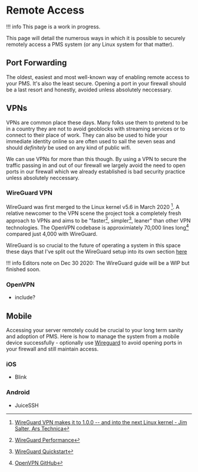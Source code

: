 # Remote Access

!!! info
    This page is a work in progress.

This page will detail the numerous ways in which it is possible to securely remotely access a PMS system (or any Linux system for that matter).

## Port Forwarding

The oldest, easiest and most well-known way of enabling remote access to your PMS. It's also the least secure. Opening a port in your firewall should be a last resort and honestly, avoided unless absolutely neccessary.

## VPNs

VPNs are common place these days. Many folks use them to pretend to be in a country they are not to avoid geoblocks with streaming services or to connect to their place of work. They can also be used to hide your immediate identity online so are often used to sail the seven seas and should *definitely* be used on any kind of public wifi.

We can use VPNs for more than this though. By using a VPN to secure the traffic passing in and out of our firewall we largely avoid the need to open ports in our firewall which we already established is bad security practice unless absolutely neccessary.

### WireGuard VPN

WireGuard was first merged to the Linux kernel v5.6 in March 2020 [^1]. A relative newcomer to the VPN scene the project took a completely fresh approach to VPNs and aims to be "faster[^2], simpler[^3], leaner" than other VPN technologies. The OpenVPN codebase is approximiately 70,000 lines long[^4] compared just 4,000 with WireGuard.

WireGuard is so crucial to the future of operating a system in this space these days that I've split out the WireGuard setup into its own section [here](../day-two/wireguard.md) 

!!! info
    Editors note on Dec 30 2020: The WireGuard guide will be a WIP but finished soon.

### OpenVPN

* include?

## Mobile

Accessing your server remotely could be crucial to your long term sanity and adoption of PMS. Here is how to manage the system from a mobile device successfully - optionally use [Wireguard](#wireguard) to avoid opening ports in your firewall and still maintain access.

### iOS

* Blink

### Android

* JuiceSSH

[^1]: [WireGuard VPN makes it to 1.0.0 -- and into the next Linux kernel - Jim Salter, Ars Technica](https://arstechnica.com/gadgets/2020/03/WireGuard-vpn-makes-it-to-1-0-0-and-into-the-next-linux-kernel/)
[^2]: [WireGuard Performance](https://www.wireguard.com/performance/)
[^3]: [WireGuard Quickstart](https://www.wireguard.com/quickstart/)
[^4]: [OpenVPN GitHub](https://github.com/OpenVPN/openvpn)